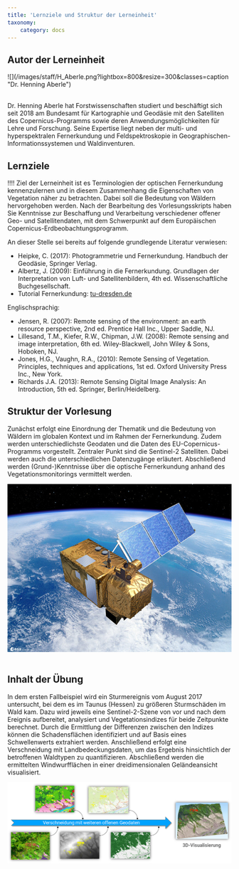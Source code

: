 ```yaml
---
title: 'Lernziele und Struktur der Lerneinheit'
taxonomy:
    category: docs
---
```


## Autor der Lerneinheit
<div class="row align-items-center">
  <div class="col-sm-3" markdown="1">![](/images/staff/H_Aberle.png?lightbox=800&resize=300&classes=caption "Dr. Henning Aberle")</div>
  <div class="col-sm-9">
    <p><br />  Dr. Henning Aberle hat Forstwissenschaften studiert und beschäftigt sich seit 2018 am Bundesamt für Kartographie und Geodäsie mit den Satelliten des Copernicus-Programms sowie deren Anwendungsmöglichkeiten für Lehre und Forschung. Seine Expertise liegt neben der multi- und hyperspektralen Fernerkundung und Feldspektroskopie in Geographischen-Informationssystemen und Waldinventuren. </p>
  </div>
</div>
<!--
| | | 
|--|--|
|![](/images/staff/H_Aberle.png?lightbox=800&resize=300&classes=caption "Dr. Henning Aberle") | Dr. Henning Aberle hat Forstwissenschaften studiert und beschäftigt sich seit 2018 am Bundesamt für Kartographie und Geodäsie mit den Satelliten des Copernicus-Programms sowie deren Anwendungsmöglichkeiten für Lehre und Forschung. Seine Expertise liegt neben der multi- und hyperspektralen Fernerkundung und Feldspektroskopie in Geographischen-Informationssystemen und Waldinventuren. |
-->

## Lernziele

!!!! Ziel der Lerneinheit ist es Terminologien der optischen Fernerkundung kennenzulernen und in diesem Zusammenhang die Eigenschaften von Vegetation näher zu betrachten. Dabei soll die Bedeutung von Wäldern hervorgehoben werden. Nach der Bearbeitung des Vorlesungsskripts haben Sie Kenntnisse zur Beschaffung und Verarbeitung verschiedener offener Geo- und Satellitendaten, mit dem Schwerpunkt auf dem Europäischen Copernicus-Erdbeobachtungsprogramm. 

An dieser Stelle sei bereits auf folgende grundlegende Literatur verwiesen: 

-	Heipke, C. (2017): Photogrammetrie und Fernerkundung. Handbuch der Geodäsie, Springer Verlag.
-	Albertz, J. (2009): Einführung in die Fernerkundung. Grundlagen der Interpretation von Luft- und Satellitenbildern, 4th ed. Wissenschaftliche Buchgesellschaft.
-	Tutorial Fernerkundung: [tu-dresden.de](https://tu-dresden.de/bu/umwelt/geo/ipf/fern/studium/tutorial/tutorial-fernerkundung/tutorial-001)

Englischsprachig:
-	Jensen, R. (2007): Remote sensing of the environment: an earth resource perspective, 2nd ed. Prentice Hall Inc., Upper Saddle, NJ.
- 	Lillesand, T.M., Kiefer, R.W., Chipman, J.W. (2008): Remote sensing and image interpretation, 6th ed. Wiley-Blackwell, John Wiley & Sons, Hoboken, NJ.
- 	Jones, H.G., Vaughn, R.A., (2010): Remote Sensing of Vegetation. Principles, techniques and applications, 1st ed. Oxford University Press Inc., New York.
-   Richards J.A. (2013): Remote Sensing Digital Image Analysis: An Introduction, 5th ed. Springer, Berlin/Heidelberg.

## Struktur der Vorlesung

Zunächst erfolgt eine Einordnung der Thematik und die Bedeutung von Wäldern im globalen Kontext und im Rahmen der Fernerkundung. Zudem werden unterschiedlichste Geodaten und die Daten des EU-Copernicus-Programms vorgestellt. Zentraler Punkt sind die Sentinel-2 Satelliten. Dabei werden auch die unterschiedlichen Datenzugänge erläutert. Abschließend werden (Grund-)Kenntnisse über die optische Fernerkundung anhand des Vegetationsmonitorings vermittelt werden.

![Sentinel-2](Sentinel-2.jpg?classes=caption "Sentinel-2. Quelle: ESA")
<br><br>


## Inhalt der Übung

In dem ersten Fallbeispiel wird ein Sturmereignis vom August 2017 untersucht, bei dem es im Taunus (Hessen) zu größeren Sturmschäden im Wald kam. Dazu wird jeweils eine Sentinel-2-Szene von vor und nach dem Ereignis aufbereitet, analysiert und Vegetationsindizes für beide Zeitpunkte berechnet. Durch die Ermittlung der Differenzen zwischen den Indizes können die Schadensflächen identifiziert und auf Basis eines Schwellenwerts extrahiert werden. Anschließend erfolgt eine Verschneidung mit Landbedeckungsdaten, um das Ergebnis hinsichtlich der betroffenen Waldtypen zu quantifizieren. Abschließend werden die ermittelten Windwurfflächen in einer dreidimensionalen Geländeansicht visualisiert.

![Verschneidung der Geodaten](VerschnS2Geodaten.png?classes=caption "Workflow im Fallbeispiel")
